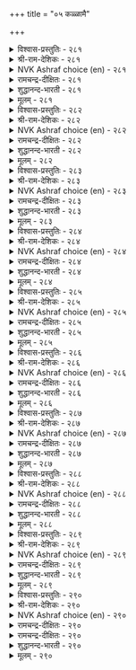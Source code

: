 +++
title = "०५ कळ्ळामै"

+++


<details><summary>विश्वास-प्रस्तुतिः - २८१</summary>

ऎळ्ळामै वेण्डुवान् ऎन्बान् ऎनैत्तॊण्ड्रुम्  
कळ्ळामै काक्कदन् नॆञ्जु।      २८१
</details>

<details><summary>श्री-राम-देशिकः - २८१</summary>

परैरनिन्दितो लोके यो वै जीवितुमिच्छति ।  
विना वस्त्वपहारेच्छां तेन रक्ष्यं सदा मनः ॥ २८१॥
</details>

<details><summary>NVK Ashraf choice (en) - २८१</summary>

०२८१
Let him guard against every thought of fraud
If he wishes not to be scorned.
(V.V.S. Aiyar), (Satguru Subramuniyaswami)
</details>

<details><summary>रामचन्द्र-दीक्षितः - २८१</summary>

281\. eḷḷāmai vēṇṭuvāṉ eṉpāṉ eṉaittu oṉṟum  
kaḷḷāmai kākka, taṉ neñcu!.

281\. He who wants to command respect must guard his mind against robbing others.  
</details>

<details><summary>शुद्धानन्द-भारती - २८१</summary>

1\. எள்ளாமை வேண்டுவான் என்பான் எனைத்தொன்றும்  
கள்ளாமை காக்கதன் நெஞ்சு.  
Let him who would reproachless be  
From all frauds guard his conscience free.        281  
</details>

<details><summary>मूलम् - २८१</summary>

ऎळ्ळामै वेण्डुवान् ऎन्बान् ऎनैत्तॊण्ड्रुम्  
कळ्ळामै काक्कदन् नॆञ्जु।      २८१
</details>

<details><summary>विश्वास-प्रस्तुतिः - २८२</summary>

उळ्ळत्ताल् उळ्ळलुम् तीदे पिऱन्बॊरुळैक्  
कळ्ळत्ताल् कळ्वेम् ऎनल्।      २८२
</details>

<details><summary>श्री-राम-देशिकः - २८२</summary>

निषिद्धस्मरणेनापि दोषः स्यादिति कथ्यते ।  
अज्ञात्वैवापहर्तव्यमिति त्याज्या मतिस्ततः ॥ २८२॥
</details>

<details><summary>NVK Ashraf choice (en) - २८२</summary>

०२८२
Even to harbour in mind
The idea of defrauding another's wealth is sin.
(M.S. Poornalingam Pillai)
</details>

<details><summary>रामचन्द्र-दीक्षितः - २८२</summary>

282\. uḷḷattāl uḷḷalum tītē; ‘piṟaṉ poruḷaik  
kaḷḷattāl kaḷvēm’ eṉal!.

282\. It is a sin to lust for another’s belongings.  
</details>

<details><summary>शुद्धानन्द-भारती - २८२</summary>

2\. உள்ளத்தால் உள்ளலும் தீதே பிறன்பொருளைக்  
கள்ளத்தால் கள்வேம் எனல்.  
"We will by fraud win other's wealth"  
Even this thought is sin and stealth.        282  
</details>

<details><summary>मूलम् - २८२</summary>

उळ्ळत्ताल् उळ्ळलुम् तीदे पिऱन्बॊरुळैक्  
कळ्ळत्ताल् कळ्वेम् ऎनल्।      २८२
</details>

<details><summary>विश्वास-प्रस्तुतिः - २८३</summary>

कळविनाल् आगिय आक्कम् अळविऱन्दु  
आवदु पोलक् कॆडुम्।      २८३
</details>

<details><summary>श्री-राम-देशिकः - २८३</summary>

चौर्यदुपार्जितं वित्तं प्रवृद्धमिव पश्यताम् ।  
भूत्वा न्यायार्जितैर्वित्तैस्सह पश्चाद्विनश्यति ॥ २८३॥
</details>

<details><summary>NVK Ashraf choice (en) - २८३</summary>

०२८३
Stolen wealth may seem to swell
But in the end will burst.
(P.S. Sundaram)
</details>

<details><summary>रामचन्द्र-दीक्षितः - २८३</summary>

283\. kaḷaviṉāl ākiya ākkam, aḷavu iṟantu,  
āvatu pōla, keṭum.

283\. Ill-gotten wealth however vast comes to nought.  
</details>

<details><summary>शुद्धानन्द-भारती - २८३</summary>

3\. களவினால் ஆகிய ஆக்கம் அளவிறந்து  
ஆவது போலக் கெடும்.  
The gain by fraud may overflow  
But swift to ruin it shall go.        283  
</details>

<details><summary>मूलम् - २८३</summary>

कळविनाल् आगिय आक्कम् अळविऱन्दु  
आवदु पोलक् कॆडुम्।      २८३
</details>

<details><summary>विश्वास-प्रस्तुतिः - २८४</summary>

कळविन्गण् कण्ड्रिय कादल् विळैविन्गण्  
वीया विऴुमम् तरुम्।      २८४
</details>

<details><summary>श्री-राम-देशिकः - २८४</summary>

चौर्येण परवस्तूनां प्रात्या जातो मनोरथः ।  
पश्चात्कर्मेपरीपाके दद्यात् दुःखं हि शाश्वतम् ॥ २८४॥
</details>

<details><summary>NVK Ashraf choice (en) - २८४</summary>

०२८४
The excessive love for fraudulent gain
Leads to everlasting pain. *
(Kasthuri Sreenivasan)
</details>

<details><summary>रामचन्द्र-दीक्षितः - २८४</summary>

284\. kaḷaviṉkaṇ kaṉṟiya kātal viḷaiviṉkaṇ  
vīyā viḻumam tarum.

284\. Inordinate desire to steal brings in its train endless suffering.  
</details>

<details><summary>शुद्धानन्द-भारती - २८४</summary>

4\. களவின்கண் கன்றிய காதல் விளைவின்கண்  
வீயா விழுமம் தரும்.  
The fruit that fraud and greed obtain  
Shall end in endless grief and pain.        284  
</details>

<details><summary>मूलम् - २८४</summary>

कळविन्गण् कण्ड्रिय कादल् विळैविन्गण्  
वीया विऴुमम् तरुम्।      २८४
</details>

<details><summary>विश्वास-प्रस्तुतिः - २८५</summary>

अरुळ्गरुदि अन्बुडैय रादल् पॊरुळ्गरुदिप्  
पॊच्चाप्पुप् पार्प्पार्गण् इल्।      २८५
</details>

<details><summary>श्री-राम-देशिकः - २८५</summary>

चौर्यमाचरितुं युक्तकालं यस्तु प्रतीक्षते ।  
सर्व भूतदयायां स स्नेहयुक्तो न जायते ॥ २८५॥
</details>

<details><summary>NVK Ashraf choice (en) - २८५</summary>

०२८५
Love and grace are alien virtues to one
Who plots for innocent's wealth. *
(J. Narayanaswamy)
</details>

<details><summary>रामचन्द्र-दीक्षितः - २८५</summary>

285\. aruḷ karuti aṉpuṭaiyar ātal poruḷ karutip  
poccāppup pārppārkaṇ il.

285\. Can ever grace and love be found in one who exploits the unwary?  
</details>

<details><summary>शुद्धानन्द-भारती - २८५</summary>

5\. அருள்கருதி அன்புடைய ராதல் பொருள்கருதிப்  
பொச்சாப்புப் பார்ப்பார்கண் இல்.  
Love and Grace are not their worth  
Who watch to waylay dozer's wealth.        285  
</details>

<details><summary>मूलम् - २८५</summary>

अरुळ्गरुदि अन्बुडैय रादल् पॊरुळ्गरुदिप्  
पॊच्चाप्पुप् पार्प्पार्गण् इल्।      २८५
</details>

<details><summary>विश्वास-प्रस्तुतिः - २८६</summary>

अळविन्गण् निण्ड्रॊऴुगल् आट्रार् कळविन्गण्  
कण्ड्रिय काद लवर्।      २८६
</details>

<details><summary>श्री-राम-देशिकः - २८६</summary>

ग्रे परद्रव्यचौर्येषु लम्पटाः सन्ति मानवाः ।  
व्ययीकृत्य मितं वित्तं जीवन्ति न हि ते सुखम् ॥ २८६॥
</details>

<details><summary>NVK Ashraf choice (en) - २८६</summary>

०२८६
Those who love stealing
Can never be content with what they have.
(N.V.K. Ashraf)
</details>

<details><summary>रामचन्द्र-दीक्षितः - २८६</summary>

286\. aḷaviṉkaṇ niṉṟu oḻukalāṟṟār-kaḷaviṉkaṇ  
kaṉṟiya kātalavar.

286\. Those who have a burning desire to steal cannot walk in the path of virtue.  
</details>

<details><summary>शुद्धानन्द-भारती - २८६</summary>

6\. அளவின்கண் நின்றொழுகல் ஆற்றார் களவின்கண்  
கன்றிய காத லவர்  
They cannot walk in measured bounds  
who crave and have covetous ends.        286  
</details>

<details><summary>मूलम् - २८६</summary>

अळविन्गण् निण्ड्रॊऴुगल् आट्रार् कळविन्गण्  
कण्ड्रिय काद लवर्।      २८६
</details>

<details><summary>विश्वास-प्रस्तुतिः - २८७</summary>

कळवॆन्नुम् कारऱि वाण्मै अळवॆन्नुम्  
आट्रल् पुरिन्दार्गण्ड इल्।       २८७
</details>

<details><summary>श्री-राम-देशिकः - २८७</summary>

आत्मानात्म विवेकादौ समर्थानां मनीषिणाम् ।  
चौर्य कारणमज्ञानं जायते न कदाचन ॥ २८७॥
</details>

<details><summary>NVK Ashraf choice (en) - २८७</summary>

०२८७
Those gifted with the faculty of contentment
Never have that shady skill called fraud.
(N.V.K. Ashraf)
</details>

<details><summary>रामचन्द्र-दीक्षितः - २८७</summary>

287\. kaḷavu eṉṉum kār aṟivu āṇmai aḷavu eṉṉum  
āṟṟal purintārkaṇ il.

287\. The dark thought of stealing is absent in those who are alive to the value of life.  
</details>

<details><summary>शुद्धानन्द-भारती - २८७</summary>

7\. களவென்னும் காரறி வாண்மை அளவென்னும்  
ஆற்றல் புரிந்தார்கண் இல்.  
Men of measured wisdom shun  
Black art of fraud and what it won.        287  
</details>

<details><summary>मूलम् - २८७</summary>

कळवॆन्नुम् कारऱि वाण्मै अळवॆन्नुम्  
आट्रल् पुरिन्दार्गण्ड इल्।       २८७
</details>

<details><summary>विश्वास-प्रस्तुतिः - २८८</summary>

अळवऱान्दार् नॆञ्जत् तऱम्बोल निऱ्कुम्  
कळवऱिन्दार् नॆञ्जिल् करवु।      २८८
</details>

<details><summary>श्री-राम-देशिकः - २८८</summary>

कृततत्वविचारणां हृदये यतिधर्मवत् ।  
अभ्यस्त चौर्य विद्यानां चित्ते स्याद्वञ्चना स्थिरा ॥ २८८॥
</details>

<details><summary>NVK Ashraf choice (en) - २८८</summary>

०२८८
As virtue in the hearts of the righteous,
Deceit dwells in the hearts of thieves. *
(Satguru Subramuniyaswami)
</details>

<details><summary>रामचन्द्र-दीक्षितः - २८८</summary>

288\. aḷavu aṟintār neñcattu aṟampōla, niṟkum,  
kaḷavu aṟintār neñcil karavu.

288\. Virtue dwells in the person of known probity; deceit dwells in persons addicted to stealing.  
</details>

<details><summary>शुद्धानन्द-भारती - २८८</summary>

8\. அளவறிந்தார் நெஞ்சத் தறம்போல் நிற்கும்  
களவறிந்தார் நெஞ்சில் கரவு.  
Virtue abides in righteous hearts  
Into minds of frauds deceit darts.        288  
</details>

<details><summary>मूलम् - २८८</summary>

अळवऱान्दार् नॆञ्जत् तऱम्बोल निऱ्कुम्  
कळवऱिन्दार् नॆञ्जिल् करवु।      २८८
</details>

<details><summary>विश्वास-प्रस्तुतिः - २८९</summary>

अळवल्ल सॆय्दाङ्गे वीवर् कळवल्ल  
मट्रैय तेट्रा तवर्।      २८९
</details>

<details><summary>श्री-राम-देशिकः - २८९</summary>

ये चौर्यमात्रं जानन्ति धर्मान्नापि विदन्ति ये ।  
अकृत्यमधिकं कृत्वा सद्यो नश्यन्ति ते ध्रुवम् ॥ २८९॥
</details>

<details><summary>NVK Ashraf choice (en) - २८९</summary>

०२८९
Discontented men who know nothing but fraud
Perish as and when they corrupt.
(N.V.K. Ashraf)
</details>

<details><summary>रामचन्द्र-दीक्षितः - २८९</summary>

289\. aḷavu alla ceytu, āṅkē vīvar-kaḷavu alla  
maṟṟaiya tēṟṟātavar.

289\. Those who know nothing else than stealing will indulge in unrighteous acts and forthwith perish.  
</details>

<details><summary>शुद्धानन्द-भारती - २८९</summary>

9\. அளவல்ல செய்தாங்கே வீவர் களவல்ல  
மற்றைய தேற்றா தவர்.  
They perish in their perfidy  
Who know nothing but pilfery.        289  
</details>

<details><summary>मूलम् - २८९</summary>

अळवल्ल सॆय्दाङ्गे वीवर् कळवल्ल  
मट्रैय तेट्रा तवर्।      २८९
</details>

<details><summary>विश्वास-प्रस्तुतिः - २९०</summary>

कळ्वार्क्कुत् तळ्ळुम् उयिर्निलै कळ्वार्क्कुत्  
तळ्ळादु पुत्ते ळुळगु।       २९०
</details>

<details><summary>श्री-राम-देशिकः - २९०</summary>

जीवनं स्पष्टमाकृत्या चोराणामिह दुर्लभम् ।  
चौर्यकर्मविहीनानां स्वर्गेऽपि सुलभायते ॥ २९०॥
</details>

<details><summary>NVK Ashraf choice (en) - २९०</summary>

०२९०
Even life abandons him who defrauds others,
But heaven never forsakes the honest. *
(Satguru Subramuniyaswami)
</details>

<details><summary>रामचन्द्र-दीक्षितः - २९०</summary>

290\. kaḷvārkkut taḷḷum, uyirnilai; kaḷḷārkkut  
taḷḷātu, puttēḷ ulaku.

290\. Their very bodies fail the defrauding. The world of the gods fail not the upright.
</details>

<details><summary>रामचन्द्र-दीक्षितः - २९०</summary>

290\. kaḷvārkkut taḷḷum, uyirnilai; kaḷḷārkkut  
taḷḷātu, puttēḷ ulaku.

290\. Their very bodies fail the defrauding. The world of the gods fail not the upright.

</details>

<details><summary>शुद्धानन्द-भारती - २९०</summary>

10\. கள்வார்க்குத் தள்ளும் உயிர்நிலை கள்ளார்க்குத்  
தள்ளாது புத்தே ளுலகு  
Even the body rejects thieves;  
The honest men, heaven receives.        290  
</details>

<details><summary>मूलम् - २९०</summary>

कळ्वार्क्कुत् तळ्ळुम् उयिर्निलै कळ्वार्क्कुत्  
तळ्ळादु पुत्ते ळुळगु।       २९०
</details>
